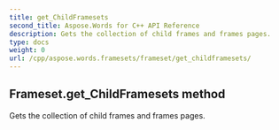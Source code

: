 ```yaml
---
title: get_ChildFramesets
second_title: Aspose.Words for C++ API Reference
description: Gets the collection of child frames and frames pages. 
type: docs
weight: 0
url: /cpp/aspose.words.framesets/frameset/get_childframesets/
---
```

## Frameset.get_ChildFramesets method


Gets the collection of child frames and frames pages.

